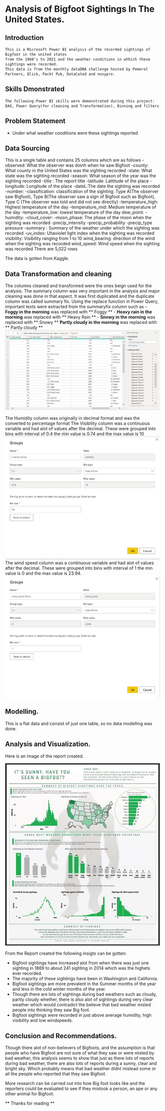 # Analysis of Bigfoot Sightings In The United States.

## Introduction
    This is a Microsoft Power BI analysis of the recorded sightings of Bigfoot in the united states
    from the 1960's to 2021 and the weather conditions in whhich these sightings were recorded.
    This data is from the monthly dataDNA challenge hosted by Pomerol Partners, Qlick, Packt Pub, DataCated and novypro.

## Skills Dmonstrated
    The following Power BI skills were demonstrated during this project:
    DAX, Power Query(for cleaning and Transformation), Binning and filters

## Problem Statement
 - Under what weather conditions were these sightings reported

## Data Sourcing
This is a single table and contains 25 columns which are as follows
    -observed: What the observer was doinh when he saw Bigfoot
    -county: What county in the United States was the sighting recorded
    -state: What state was the sighting recorded
    -season: What season of the year was the sighting recorded
    -title : The report title
    -latitude: Lattitude of the place
    -longitude: Longitude of the place
    -dateL:The date the sighting was recorded
    -number:
    -classification: classification of the sighting: Type A(The observer saw Bigfoot), Type B(The observer saw a sign of Bigfoot such as Bigfoot), Type C (The observer was told and did not see directly)
    -temperature_high: Highest temperature of the day
    -temperature_mid: Medium temperature of the day
    -temperature_low: lowest temperature of the day
     dew_point:
    -humidity:
    -cloud_cover:
    -moon_phase: The phase of the moon when the sighting was recorded
    -precip_intensity
    -precip_probability
    -precip_type pressure
    -summary : Summary of the weather under which the sighting was recorded
    -uv_index: Ultaviolet light index when the sighting was recorded
    visibility: Visibility ranging from 1 to 10
    wind_bearing: direction of the wind when the sighting was recorded
    wind_speed: Wind speed when the sighting was recorded
There are 5,022 rows

The data is gotten from Kaggle.

## Data Transformation and cleaning
The columns cleaned and transformed were the ones beign used for the analysis.
The summary column was very important in the analysis and major cleaning was done in that aspect.
 It was first duplicated and the duplicate column was called summary fix. Using the replace function in Power Query, important texts were extracted from the summaryfix column such as
    - **Foggy in the morning** was replaced with ** Foggy **
    - **Heavy rain in the morning** was replaced with ** Heavy Rain **
    - **Snowy in the morning** was replaced with ** Snowy **
      **Partly cloudy in the morning** was replaced with ** Partly cloudy **
![](powerQuery.JPG)

The Humidity column was originally in decimal format and was the converted to percentage format
The Visibility column was a continuous variable and had alot of values after the decimal. These were grouped into bins with interval of 0.4
the min value is 0.74 and the max value is 10
![](binning_visibility.JPG)
The wind speed column was a continuous variable and had alot of values after the decimal. These were grouped into bins with interval of 1
the min value is 0 and the max value is 23.94.
![](binning_wind.JPG)

## Modelling.
This is a flat data and consist of just one table, so no data modelling was done.

## Analysis and Visualization.
Here is an image of the report created.

![](report.JPG)

From the Report created the following insigts can be gotten:
- Bigfoot sightings have increased alot from when there was just one sighting in 1869 to about 241 sighting in 2014 which was the highets ever recorded.
- The majority of these sightings have been in Washington and California.
- Bigfoot sightings are more prevalent in the Summer months of the year and less in the cold winter months of the year.
- Though there are lots of sightings during bad weathers such as cloudy, partly cloudy whether, there is also alot of sightings during very clear weather which would contradict the believe that bad weather misled people into thinking they saw Big foot.
- Bigfoot sightings were recorded in just above average humidity, high visibility and low windspeeds.

## Conclusion and Recommendations.
Though there alot of non-believers of Bigfoots, and the assumption is that people who have Bigfoot are not sure of what they saw or were misled by bad weather,
this analysis seems to show that just as there lots of reports during bad weather, there are also lots of reports during a sunny, clear and bright sky. Which probably means that
bad weather didnt mislead some or all the people who reported that they saw Bigfoot.

More research can be carried out into how Big foot looks like and the reporters could be evaluated to see if they mistook a person, an ape or any other animal for Bigfoot.

** Thanks for reading **
